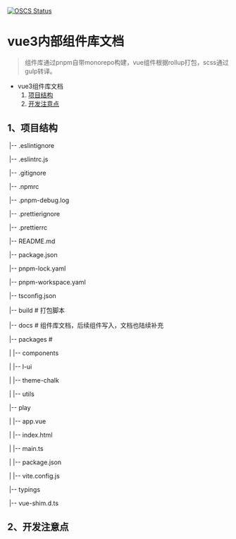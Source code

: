 [![OSCS Status](https://www.oscs1024.com/platform/badge/xuzhihui123/l-ui-component.svg?size=small)](https://www.oscs1024.com/project/xuzhihui123/l-ui-component?ref=badge_small)

# vue3内部组件库文档
> 组件库通过pnpm自带monorepo构建，vue组件根据rollup打包，scss通过gulp转译。

- vue3组件库文档
  1. [项目结构](#1、项目结构)
  2. [开发注意点](#2、开发注意点)

## 1、项目结构

​    |-- .eslintignore

​    |-- .eslintrc.js

​    |-- .gitignore

​    |-- .npmrc

​    |-- .pnpm-debug.log

​    |-- .prettierignore

​    |-- .prettierrc

​    |-- README.md

​    |-- package.json

​    |-- pnpm-lock.yaml

​    |-- pnpm-workspace.yaml

​    |-- tsconfig.json

​    |-- build # 打包脚本

​    |-- docs # 组件库文档，后续组件写入，文档也陆续补充

​    |-- packages # 

​    |   |-- components

​    |   |-- l-ui

​    |   |-- theme-chalk

​    |   |-- utils

​    |-- play

​    |   |-- app.vue

​    |   |-- index.html

​    |   |-- main.ts

​    |   |-- package.json

​    |   |-- vite.config.js

​    |-- typings

​        |-- vue-shim.d.ts

## 2、开发注意点